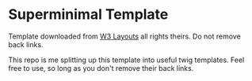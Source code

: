 # Superminimal Template

Template downloaded from [W3 Layouts](https://w3layouts.com/super-minimal-ui-kit-a-flat-bootstrap-responsive-web-template/) all rights theirs. Do not remove back links.

This repo is me splitting up this template into useful twig templates. Feel free to use, so long as you don't remove their back links.
